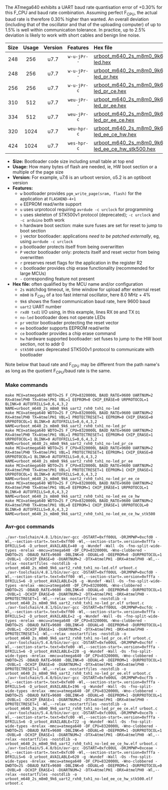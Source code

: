 The ATmega640 exhibits a UART baud rate quantisation error of +0.30% for this F_CPU and baud rate combination. Assuming perfect F<sub>CPU</sub>, the actual baud rate is therefore 0.30% higher than wanted. An overall deviation (including that of the oscillator and that of the uploading computer) of up to 1.5% is well within communication tolerance. In practice, up to 2.5% deviation is likely to work with short cables and benign line noise.

|Size|Usage|Version|Features|Hex file|
|:-:|:-:|:-:|:-:|:--|
|248|256|u7.7|`w-u-jPr--`|[urboot_m640_2s_m8m0_9k6_uart2_rxh0_txh1_no-led.hex](https://raw.githubusercontent.com/stefanrueger/urboot.hex/main/mcus/atmega640/watchdog_2_s/internal_oscillator+4%/+8m000000_hz/+++9k6_baud/uart2_rxh0_txh1/no-led/urboot_m640_2s_m8m0_9k6_uart2_rxh0_txh1_no-led.hex)|
|248|256|u7.7|`w-u-jPr--`|[urboot_m640_2s_m8m0_9k6_uart2_rxh0_txh1_no-led_pr.hex](https://raw.githubusercontent.com/stefanrueger/urboot.hex/main/mcus/atmega640/watchdog_2_s/internal_oscillator+4%/+8m000000_hz/+++9k6_baud/uart2_rxh0_txh1/no-led/urboot_m640_2s_m8m0_9k6_uart2_rxh0_txh1_no-led_pr.hex)|
|256|256|u7.7|`w-u-jPr-c`|[urboot_m640_2s_m8m0_9k6_uart2_rxh0_txh1_no-led_pr_ce.hex](https://raw.githubusercontent.com/stefanrueger/urboot.hex/main/mcus/atmega640/watchdog_2_s/internal_oscillator+4%/+8m000000_hz/+++9k6_baud/uart2_rxh0_txh1/no-led/urboot_m640_2s_m8m0_9k6_uart2_rxh0_txh1_no-led_pr_ce.hex)|
|310|512|u7.7|`weu-jPr--`|[urboot_m640_2s_m8m0_9k6_uart2_rxh0_txh1_no-led_pr_ee.hex](https://raw.githubusercontent.com/stefanrueger/urboot.hex/main/mcus/atmega640/watchdog_2_s/internal_oscillator+4%/+8m000000_hz/+++9k6_baud/uart2_rxh0_txh1/no-led/urboot_m640_2s_m8m0_9k6_uart2_rxh0_txh1_no-led_pr_ee.hex)|
|334|512|u7.7|`weu-jPr-c`|[urboot_m640_2s_m8m0_9k6_uart2_rxh0_txh1_no-led_pr_ee_ce.hex](https://raw.githubusercontent.com/stefanrueger/urboot.hex/main/mcus/atmega640/watchdog_2_s/internal_oscillator+4%/+8m000000_hz/+++9k6_baud/uart2_rxh0_txh1/no-led/urboot_m640_2s_m8m0_9k6_uart2_rxh0_txh1_no-led_pr_ee_ce.hex)|
|320|1024|u7.7|`weu-hpr-c`|[urboot_m640_2s_m8m0_9k6_uart2_rxh0_txh1_no-led_ee_ce_hw.hex](https://raw.githubusercontent.com/stefanrueger/urboot.hex/main/mcus/atmega640/watchdog_2_s/internal_oscillator+4%/+8m000000_hz/+++9k6_baud/uart2_rxh0_txh1/no-led/urboot_m640_2s_m8m0_9k6_uart2_rxh0_txh1_no-led_ee_ce_hw.hex)|
|424|1024|u7.7|`wes-hpr-c`|[urboot_m640_2s_m8m0_9k6_uart2_rxh0_txh1_no-led_ee_ce_hw_stk500.hex](https://raw.githubusercontent.com/stefanrueger/urboot.hex/main/mcus/atmega640/watchdog_2_s/internal_oscillator+4%/+8m000000_hz/+++9k6_baud/uart2_rxh0_txh1/no-led/urboot_m640_2s_m8m0_9k6_uart2_rxh0_txh1_no-led_ee_ce_hw_stk500.hex)|

- **Size:** Bootloader code size including small table at top end
- **Usage:** How many bytes of flash are needed, ie, HW boot section or a multiple of the page size
- **Version:** For example, u7.6 is an urboot version, o5.2 is an optiboot version
- **Features:**
  + `w` bootloader provides `pgm_write_page(sram, flash)` for the application at `FLASHEND-4+1`
  + `e` EEPROM read/write support
  + `u` uses urprotocol requiring `avrdude -c urclock` for programming
  + `s` uses skeleton of STK500v1 protocol (deprecated); `-c urclock` and `-c arduino` both work
  + `h` hardware boot section: make sure fuses are set for reset to jump to boot section
  + `j` vector bootloader: applications *need to be patched externally*, eg, using `avrdude -c urclock`
  + `p` bootloader protects itself from being overwritten
  + `P` vector bootloader only: protects itself and reset vector from being overwritten
  + `r` preserves reset flags for the application in the register R2
  + `c` bootloader provides chip erase functionality (recommended for large MCUs)
  + `-` corresponding feature not present
- **Hex file:** often qualified by the MCU name and/or configuration
  + `2s` watchdog timeout, ie, time window for upload after external reset
  + `m8m0` is F<sub>CPU</sub> of a too fast internal oscillator, here 8.0 MHz + 4%
  + `9k6` shows the fixed communication baud rate, here 9600 baud
  + `uart2` UART number
  + `rxd0 txd1` I/O using, in this example, lines RX `D0` and TX `D1`
  + `no-led` bootloader does not operate LEDs
  + `pr` vector bootloader protecting the reset vector
  + `ee` bootloader supports EEPROM read/write
  + `ce` bootloader provides a chip erase command
  + `hw` hardware supported bootloader: set fuses to jump to the HW boot section, not to addr 0
  + `stk500` uses deprecated STK500v1 protocol to communicate with bootloader


Note below that baud rate and F<sub>CPU</sub> may be different from the path name's as long as the quotient F<sub>CPU</sub>/baud rate is the same.

### Make commands
```
make MCU=atmega640 WDTO=2S F_CPU=8320000L BAUD_RATE=9600 UARTNUM=2 RX=AtmelPH0 TX=AtmelPH1 VBL=1 EEPROM=0 CHIP_ERASE=0 URPROTOCOL=1 BLINK=0 AUTOFRILLS=0,6,4,3,2 NAME=urboot_m640_2s_m8m0_9k6_uart2_rxh0_txh1_no-led
make MCU=atmega640 WDTO=2S F_CPU=8320000L BAUD_RATE=9600 UARTNUM=2 RX=AtmelPH0 TX=AtmelPH1 VBL=1 PROTECTRESET=1 EEPROM=0 CHIP_ERASE=0 URPROTOCOL=1 BLINK=0 AUTOFRILLS=0,6,4,3,2 NAME=urboot_m640_2s_m8m0_9k6_uart2_rxh0_txh1_no-led_pr
make MCU=atmega640 WDTO=2S F_CPU=8320000L BAUD_RATE=9600 UARTNUM=2 RX=AtmelPH0 TX=AtmelPH1 VBL=1 PROTECTRESET=1 EEPROM=0 CHIP_ERASE=1 URPROTOCOL=1 BLINK=0 AUTOFRILLS=0,6,4,3,2 NAME=urboot_m640_2s_m8m0_9k6_uart2_rxh0_txh1_no-led_pr_ce
make MCU=atmega640 WDTO=2S F_CPU=8320000L BAUD_RATE=9600 UARTNUM=2 RX=AtmelPH0 TX=AtmelPH1 VBL=1 PROTECTRESET=1 EEPROM=1 CHIP_ERASE=0 URPROTOCOL=1 BLINK=0 AUTOFRILLS=0,6,4,3,2 NAME=urboot_m640_2s_m8m0_9k6_uart2_rxh0_txh1_no-led_pr_ee
make MCU=atmega640 WDTO=2S F_CPU=8320000L BAUD_RATE=9600 UARTNUM=2 RX=AtmelPH0 TX=AtmelPH1 VBL=1 PROTECTRESET=1 EEPROM=1 CHIP_ERASE=1 URPROTOCOL=1 BLINK=0 AUTOFRILLS=0,6,4,3,2 NAME=urboot_m640_2s_m8m0_9k6_uart2_rxh0_txh1_no-led_pr_ee_ce
make MCU=atmega640 WDTO=2S F_CPU=8320000L BAUD_RATE=9600 UARTNUM=2 RX=AtmelPH0 TX=AtmelPH1 VBL=0 EEPROM=1 CHIP_ERASE=1 URPROTOCOL=1 BLINK=0 AUTOFRILLS=0,6,4,3,2 NAME=urboot_m640_2s_m8m0_9k6_uart2_rxh0_txh1_no-led_ee_ce_hw
make MCU=atmega640 WDTO=2S F_CPU=8320000L BAUD_RATE=9600 UARTNUM=2 RX=AtmelPH0 TX=AtmelPH1 VBL=0 EEPROM=1 CHIP_ERASE=1 URPROTOCOL=0 BLINK=0 AUTOFRILLS=0,6,4,3,2 NAME=urboot_m640_2s_m8m0_9k6_uart2_rxh0_txh1_no-led_ee_ce_hw_stk500
```

### Avr-gcc commands
```
./avr-toolchain/4.8.1/bin/avr-gcc -DSTART=0xff00UL -DRJMPWP=0xcfd0 -Wl,--section-start=.text=0xff00 -Wl,--section-start=.version=0xfffa -DFRILLS=6 -D_urboot_AVAILABLE=40 -g -Wundef -Wall -Os -fno-split-wide-types -mrelax -mmcu=atmega640 -DF_CPU=8320000L -Wno-clobbered -DWDTO=2S -DBAUD_RATE=9600 -DBLINK=0 -DDUAL=0 -DEEPROM=0 -DURPROTOCOL=1 -DVBL=1 -DCHIP_ERASE=0 -DUARTNUM=2 -DTX=AtmelPH1 -DRX=AtmelPH0 -Wl,--relax -nostartfiles -nostdlib -o urboot_m640_2s_m8m0_9k6_uart2_rxh0_txh1_no-led.elf urboot.c
./avr-toolchain/4.8.1/bin/avr-gcc -DSTART=0xff00UL -DRJMPWP=0xcfd0 -Wl,--section-start=.text=0xff00 -Wl,--section-start=.version=0xfffa -DFRILLS=6 -D_urboot_AVAILABLE=26 -g -Wundef -Wall -Os -fno-split-wide-types -mrelax -mmcu=atmega640 -DF_CPU=8320000L -Wno-clobbered -DWDTO=2S -DBAUD_RATE=9600 -DBLINK=0 -DDUAL=0 -DEEPROM=0 -DURPROTOCOL=1 -DVBL=1 -DCHIP_ERASE=0 -DUARTNUM=2 -DTX=AtmelPH1 -DRX=AtmelPH0 -DPROTECTRESET=1 -Wl,--relax -nostartfiles -nostdlib -o urboot_m640_2s_m8m0_9k6_uart2_rxh0_txh1_no-led_pr.elf urboot.c
./avr-toolchain/4.8.1/bin/avr-gcc -DSTART=0xff00UL -DRJMPWP=0xcfdc -Wl,--section-start=.text=0xff00 -Wl,--section-start=.version=0xfffa -DFRILLS=2 -D_urboot_AVAILABLE=2 -g -Wundef -Wall -Os -fno-split-wide-types -mrelax -mmcu=atmega640 -DF_CPU=8320000L -Wno-clobbered -DWDTO=2S -DBAUD_RATE=9600 -DBLINK=0 -DDUAL=0 -DEEPROM=0 -DURPROTOCOL=1 -DVBL=1 -DCHIP_ERASE=1 -DUARTNUM=2 -DTX=AtmelPH1 -DRX=AtmelPH0 -DPROTECTRESET=1 -Wl,--relax -nostartfiles -nostdlib -o urboot_m640_2s_m8m0_9k6_uart2_rxh0_txh1_no-led_pr_ce.elf urboot.c
./avr-toolchain/5.4.0/bin/avr-gcc -DSTART=0xfe00UL -DRJMPWP=0xcf6f -Wl,--section-start=.text=0xfe00 -Wl,--section-start=.version=0xfffa -DFRILLS=6 -D_urboot_AVAILABLE=220 -g -Wundef -Wall -Os -fno-split-wide-types -mrelax -mmcu=atmega640 -DF_CPU=8320000L -Wno-clobbered -DWDTO=2S -DBAUD_RATE=9600 -DBLINK=0 -DDUAL=0 -DEEPROM=1 -DURPROTOCOL=1 -DVBL=1 -DCHIP_ERASE=0 -DUARTNUM=2 -DTX=AtmelPH1 -DRX=AtmelPH0 -DPROTECTRESET=1 -Wl,--relax -nostartfiles -nostdlib -o urboot_m640_2s_m8m0_9k6_uart2_rxh0_txh1_no-led_pr_ee.elf urboot.c
./avr-toolchain/5.4.0/bin/avr-gcc -DSTART=0xfe00UL -DRJMPWP=0xcf7b -Wl,--section-start=.text=0xfe00 -Wl,--section-start=.version=0xfffa -DFRILLS=6 -D_urboot_AVAILABLE=196 -g -Wundef -Wall -Os -fno-split-wide-types -mrelax -mmcu=atmega640 -DF_CPU=8320000L -Wno-clobbered -DWDTO=2S -DBAUD_RATE=9600 -DBLINK=0 -DDUAL=0 -DEEPROM=1 -DURPROTOCOL=1 -DVBL=1 -DCHIP_ERASE=1 -DUARTNUM=2 -DTX=AtmelPH1 -DRX=AtmelPH0 -DPROTECTRESET=1 -Wl,--relax -nostartfiles -nostdlib -o urboot_m640_2s_m8m0_9k6_uart2_rxh0_txh1_no-led_pr_ee_ce.elf urboot.c
./avr-toolchain/5.4.0/bin/avr-gcc -DSTART=0xfc00UL -DRJMPWP=0xce7b -Wl,--section-start=.text=0xfc00 -Wl,--section-start=.version=0xfffa -DFRILLS=6 -D_urboot_AVAILABLE=722 -g -Wundef -Wall -Os -fno-split-wide-types -mrelax -mmcu=atmega640 -DF_CPU=8320000L -Wno-clobbered -DWDTO=2S -DBAUD_RATE=9600 -DBLINK=0 -DDUAL=0 -DEEPROM=1 -DURPROTOCOL=1 -DVBL=0 -DCHIP_ERASE=1 -DUARTNUM=2 -DTX=AtmelPH1 -DRX=AtmelPH0 -Wl,--relax -nostartfiles -nostdlib -o urboot_m640_2s_m8m0_9k6_uart2_rxh0_txh1_no-led_ee_ce_hw.elf urboot.c
./avr-toolchain/5.4.0/bin/avr-gcc -DSTART=0xfc00UL -DRJMPWP=0xceae -Wl,--section-start=.text=0xfc00 -Wl,--section-start=.version=0xfffa -DFRILLS=6 -D_urboot_AVAILABLE=620 -g -Wundef -Wall -Os -fno-split-wide-types -mrelax -mmcu=atmega640 -DF_CPU=8320000L -Wno-clobbered -DWDTO=2S -DBAUD_RATE=9600 -DBLINK=0 -DDUAL=0 -DEEPROM=1 -DURPROTOCOL=0 -DVBL=0 -DCHIP_ERASE=1 -DUARTNUM=2 -DTX=AtmelPH1 -DRX=AtmelPH0 -Wl,--relax -nostartfiles -nostdlib -o urboot_m640_2s_m8m0_9k6_uart2_rxh0_txh1_no-led_ee_ce_hw_stk500.elf urboot.c
```

